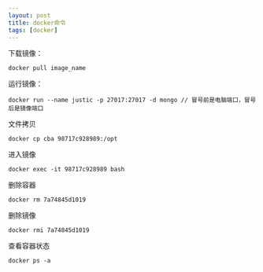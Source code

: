 ```yaml
---
layout: post
title: docker命令
tags: [docker]
---
```




下载镜像：

```shell
docker pull image_name
```



运行镜像：

```shell
docker run --name justic -p 27017:27017 -d mongo // 冒号前是电脑端口，冒号后是镜像端口
```



文件拷贝

```shell
docker cp cba 98717c928989:/opt
```



进入镜像

```shell
docker exec -it 98717c928989 bash
```



删除容器

```shell
docker rm 7a74845d1019
```



删除镜像

```shell
docker rmi 7a74845d1019
```



查看容器状态

```shell
docker ps -a
```

